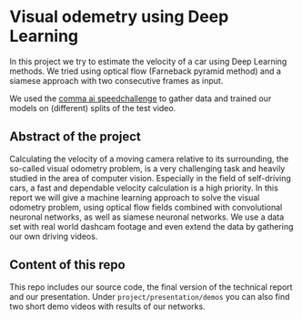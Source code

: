 # Visual odemetry using Deep Learning
In this project we try to estimate the velocity of a car using Deep Learning methods. We tried
using optical flow (Farneback pyramid method) and a siamese approach with two consecutive
frames as input.

We used the [comma ai speedchallenge](https://github.com/commaai/speedchallenge) to gather data and trained our models
on (different) splits of the test video.

## Abstract of the project
Calculating the velocity of a moving camera relative to its surrounding, the so-called visual odometry 
problem, is a very challenging task and heavily studied in the area of computer vision. Especially
in the field of self-driving cars, a fast and dependable velocity calculation is a high priority.
In this report we will give a machine learning approach to solve the visual odometry problem, using 
optical flow fields combined with convolutional neuronal networks, as well as siamese neuronal networks.
We use a data set with real world dashcam footage and even extend the data by gathering our own
driving videos.

## Content of this repo
This repo includes our source code, the final version of the technical report and our presentation. Under `project/presentation/demos` 
you can also find two short demo videos with results of our networks.
